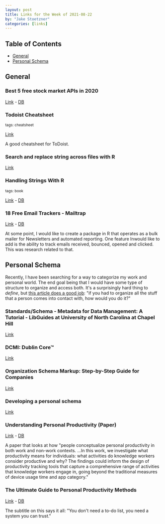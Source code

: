 ```yaml
---
layout: post
title: Links for the Week of 2021-08-22
by: "Jake Stoetzner"
categories: [links]
---
```


<!-- TOC depthFrom:1 depthTo:2 withLinks:1 updateOnSave:1 orderedList:0 -->
## Table of Contents
- [General](#general)
- [Personal Schema](#personal-schema)
<!-- /TOC -->

## General

### Best 5 free stock market APIs in 2020</a></li>

[Link](https://towardsdatascience.com/best-5-free-stock-market-apis-in-2019-ad91dddec984) - [DB](https://www.dropbox.com/s/wrjkv99yifztmvx/2021.08.21%20-%20Best%205%20free%20stock%20market%20APIs%20in%202020.pdf?dl=0)

### Todoist Cheatsheet

<small>tags: cheatsheet</small>

[Link](https://cheatography.com/tlibasci/cheat-sheets/todoist/)

A good cheatsheet for ToDoist.

### Search and replace string across files with R

[Link](https://gist.github.com/mages/1544009)

### Handling Strings With R

<small>tags: book</small>

[Link](https://www.gastonsanchez.com/r4strings/) - [DB](https://www.dropbox.com/s/qkevuv2bfyl8bps/2021.08.21%20-%20Handling%20Strings%20With%20R.pdf?dl=0)

### 18 Free Email Trackers - Mailtrap

[Link](https://mailtrap.io/blog/free-email-tracking-tools/amp/) - [DB](https://www.dropbox.com/s/qtqgsyq8r71pwqy/2021.08.21%20-%2018%20Free%20Email%20Trackers%20%7C%20Mailtrap.pdf?dl=0)

At some point, I would like to create a package in R that operates as a bulk mailer for Newsletters and automated reporting. One feature Inwould like to add is the ability to track emails received, bounced, opened and clicked. This was research related to that.

## Personal Schema

Recently, I have been searching for a way to categorize my work and personal world. The end goal being that I would have some type of structure to organize and access both. It's a surprisingly hard thing to *define*, but [this article does a good job](https://kottke.org/02/02/developing-a-personal-schema): "if you had to organize all the stuff that a person comes into contact with, how would you do it?"

### Standards/Schema - Metadata for Data Management: A Tutorial - LibGuides at University of North Carolina at Chapel Hill

[Link](https://guides.lib.unc.edu/metadata/standards#general)

### DCMI: Dublin Core™

[Link](https://www.dublincore.org/specifications/dublin-core/)

### Organization Schema Markup: Step-by-Step Guide for Companies

[Link](https://www.semrush.com/blog/schema-markup-for-company-corporations/)

### Developing a personal schema

[Link](https://kottke.org/02/02/developing-a-personal-schema)

### Understanding Personal Productivity (Paper)

[Link](https://dl.acm.org/doi/fullHtml/10.1145/3290605.3300845) - [DB](https://www.dropbox.com/s/hzqgj5tb4kpendy/2021.08.21%20-%20Understanding%20Personal%20Productivity.pdf?dl=0)

A paper that looks at how "people conceptualize personal productivity in both work and non-work contexts. ...In this work, we investigate what productivity means for individuals: what activities do knowledge workers consider productive and why? The findings could inform the design of productivity tracking tools that capture a comprehensive range of activities that knowledge workers engage in, going beyond the traditional measures of device usage time and app category."

### The Ultimate Guide to Personal Productivity Methods

[Link](https://blog.doist.com/personal-productivity-methods/) - [DB](https://www.dropbox.com/s/vgy0kpfk3luos1g/2021.08.21%20-%20The%20Ultimate%20Guide%20to%20Personal%20Productivity%20Methods.pdf?dl=0)

The subtitle on this says it all: "You don't need a to-do list, you need a system you can trust."
